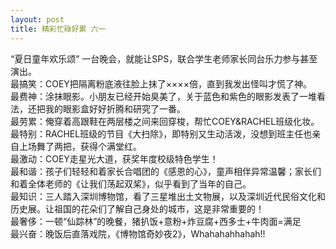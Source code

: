 ```yaml
---
layout: post
title: 精彩忙碌好累 六一
---
```


<p>&#8220;夏日童年欢乐颂&#8221;   一台晚会，就能让SPS，联合学生老师家长同台乐力参与甚至演出。<br />
最搞笑：COEY把隔离粉底液往脸上抹了××××倍，直到我发出怪叫才慌了神。<br />
最费神：涂抹眼影。小朋友已经开始臭美了，关于蓝色和紫色的眼影发表了一堆看法，还把我的眼影盒好好折腾和研究了一番。<br />
最劳累：俺穿着高跟鞋在两层楼之间来回穿梭，帮忙COEY&#038;RACHEL班级化妆。<br />
最特别：RACHEL班级的节目《大扫除》，即特别又生动活泼，没想到班主任也亲自上场舞了两把，获得个满堂红。<br />
最激动：COEY走星光大道，获奖年度校级特色学生！<br />
最和谐：孩子们轻轻和着家长合唱团的《感恩的心》，童声相伴异常温馨；家长们和着全体老师的《让我们荡起双桨》，似乎看到了当年的自己。<br />
最知识：三人踏入深圳博物馆，看了三星堆出土文物展，以及深圳近代民俗文化和历史展。让祖国的花朵们了解自己身处的城市，这是非常重要的！<br />
最奢侈：一顿“仙踪林”的晚餐，猪扒饭+意粉+炸豆腐+西多士+牛肉面=满足<br />
最兴奋：晚饭后直落戏院，《博物馆奇妙夜2》，Whahahahhahah!!</p>
